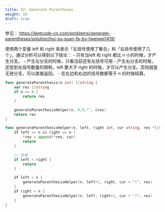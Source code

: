 ```yaml
---
title: 22. Generate Parentheses
weight: 10
draft: true
---
```


参见： https://leetcode-cn.com/problems/generate-parentheses/solution/hui-su-suan-fa-by-liweiwei1419/

使用两个变量 left 和 right 来表示「左括号使用了集合」和「右括号使用了几个」，通过分析可以得到以下结论：
	- 只有当left 和 right 都比 n 小的时候，才产生分支。
	- 产生左分支的时候，只看当前还有左括号可用
	- 产生右分支的时候，还受到左括号数量的限制，left 要大于 right 的时候，才可以产生分支。否则就是无效分支，可以直接返回。
	- 在左边和右边的括号数都等于 n 的时候结算。

```go
func generateParenthesis(n int) []string {
    var res []string
	if n == 0 {
		return res
	}

	generateParenthesisHelper(n, 0,0,"", &res)
	return res
}

func generateParenthesisHelper(n, left, right int, cur string, res *[]string) {
	if left == n && right == n {
		*res = append(*res, cur)
		return
	}

	// 剪枝
	if left < right {
		return
	}

	if left < n {
		generateParenthesisHelper(n, left+1, right, cur + "(", res)
	}
	if right < n {
		generateParenthesisHelper(n, left, right+1, cur + ")", res)
	}
}
```
